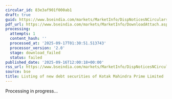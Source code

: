 ```yaml
---
circular_id: 83e3af901f000ab1
draft: true
guid: https://www.bseindia.com/markets/MarketInfo/DispNoticesNCirculars.aspx?Noticeid={994B8E6C-0DB6-4B4B-AF10-90B9D2E97D6D}&noticeno=20250916-50&dt=09/16/2025&icount=50&totcount=79&flag=0
pdf_url: https://www.bseindia.com/markets/MarketInfo/DownloadAttach.aspx?id=20250916-50&attachedId=
processing:
  attempts: 1
  content_hash: ''
  processed_at: '2025-09-17T01:30:51.513743'
  processor_version: '2.0'
  stage: download_failed
  status: failed
published_date: '2025-09-16T12:00:18+00:00'
rss_url: https://www.bseindia.com/markets/MarketInfo/DispNoticesNCirculars.aspx?Noticeid={994B8E6C-0DB6-4B4B-AF10-90B9D2E97D6D}&noticeno=20250916-50&dt=09/16/2025&icount=50&totcount=79&flag=0
source: bse
title: Listing of new debt securities of Kotak Mahindra Prime Limited
---
```


Processing in progress...
